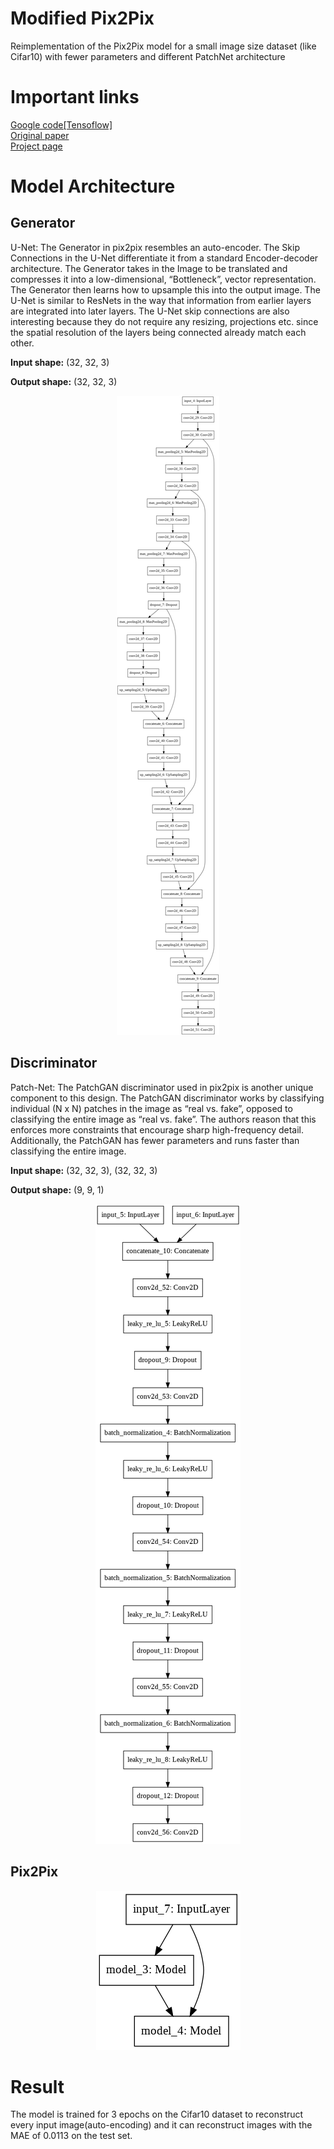 # Modified Pix2Pix

Reimplementation of the Pix2Pix model for a small image size dataset (like Cifar10) with fewer parameters and different PatchNet architecture

# Important links
[Google code[Tensoflow]](https://github.com/tensorflow/docs/blob/r2.0rc/site/en/r2/tutorials/generative/pix2pix.ipynb) </br>
[Original paper](https://arxiv.org/abs/1611.07004) </br>
[Project page](https://phillipi.github.io/pix2pix/) </br>

# Model Architecture

## Generator

U-Net: The Generator in pix2pix resembles an auto-encoder. The Skip Connections in the U-Net differentiate it from a standard Encoder-decoder architecture. The Generator takes in the Image to be translated and compresses it into a low-dimensional, “Bottleneck”, vector representation. The Generator then learns how to upsample this into the output image. The U-Net is similar to ResNets in the way that information from earlier layers are integrated into later layers. The U-Net skip connections are also interesting because they do not require any resizing, projections etc. since the spatial resolution of the layers being connected already match each other.


<b>Input shape:</b> (32, 32, 3)   
              
<b>Output shape:</b> (32, 32, 3)

<p align="center">
  <img src="unet.png">
</p>


## Discriminator
Patch-Net: The PatchGAN discriminator used in pix2pix is another unique component to this design. The PatchGAN discriminator works by classifying individual (N x N) patches in the image as “real vs. fake”, opposed to classifying the entire image as “real vs. fake”. The authors reason that this enforces more constraints that encourage sharp high-frequency detail. Additionally, the PatchGAN has fewer parameters and runs faster than classifying the entire image.


<b>Input shape:</b> (32, 32, 3), (32, 32, 3)    
              
<b>Output shape:</b> (9, 9, 1)

<p align="center">
  <img src="patchnet.png">
</p>


## Pix2Pix

<p align="center">
  <img src="pix2pix.png">
</p>

# Result

The model is trained for 3 epochs on the Cifar10 dataset to reconstruct every input image(auto-encoding) and it can reconstruct images with the MAE of 0.0113 on the test set.
